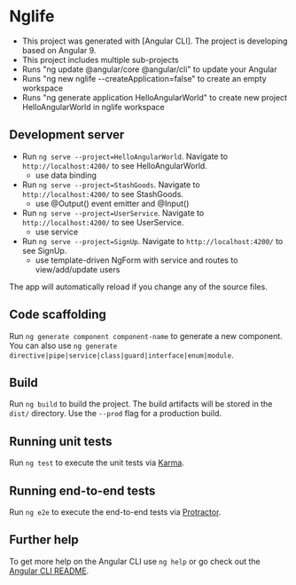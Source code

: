 # Nglife

- This project was generated with [Angular CLI]. The project is developing based on Angular 9.
- This project includes multiple sub-projects
- Runs "ng update @angular/core @angular/cli" to update your Angular 
- Runs "ng new nglife --createApplication=false" to create an empty workspace
- Runs "ng generate application HelloAngularWorld" to create new project HelloAngularWorld in nglife workspace

## Development server

- Run `ng serve --project=HelloAngularWorld`. Navigate to `http://localhost:4200/` to see HelloAngularWorld.
  - use data binding
- Run `ng serve --project=StashGoods`. Navigate to `http://localhost:4200/` to see StashGoods.
  - use @Output() event emitter and @Input()
- Run `ng serve --project=UserService`. Navigate to `http://localhost:4200/` to see UserService.
  - use service
- Run `ng serve --project=SignUp`. Navigate to `http://localhost:4200/` to see SignUp.
  - use template-driven NgForm with service and routes to view/add/update users

The app will automatically reload if you change any of the source files.

## Code scaffolding

Run `ng generate component component-name` to generate a new component. You can also use `ng generate directive|pipe|service|class|guard|interface|enum|module`.

## Build

Run `ng build` to build the project. The build artifacts will be stored in the `dist/` directory. Use the `--prod` flag for a production build.

## Running unit tests

Run `ng test` to execute the unit tests via [Karma](https://karma-runner.github.io).

## Running end-to-end tests

Run `ng e2e` to execute the end-to-end tests via [Protractor](http://www.protractortest.org/).

## Further help

To get more help on the Angular CLI use `ng help` or go check out the [Angular CLI README](https://github.com/angular/angular-cli/blob/master/README.md).

